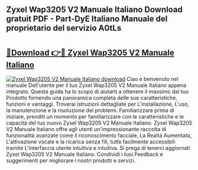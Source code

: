 ## Zyxel Wap3205 V2 Manuale Italiano Download gratuit PDF - Part-DyE Italiano Manuale del proprietario del servizio A0tLs

# <h2><a href="http://dfe8p3h.blite.top/?on=Zyxel+Wap3205+V2+Manuale+Italiano">🔗Download 👉🔴 Zyxel Wap3205 V2 Manuale Italiano</a></h2>

[![Zyxel Wap3205 V2 Manuale Italiano download](https://i.imgur.com/lujVjoI.png)](http://dfe8p3h.blite.top/?on=Zyxel+Wap3205+V2+Manuale+Italiano)
Ciao e benvenuto nel manuale Dell'utente per il tuo Zyxel Wap3205 V2 Manuale Italiano appena integrato. Questa guida ha lo scopo di aiutarti a ottenere il massimo dal tuo Prodotto fornendo una panoramica completa delle sue caratteristiche, funzioni e vantaggi. Troverai istruzioni dettagliate per L'installazione, L'uso, la manutenzione e la risoluzione dei problemi. Familiarizzare prima di iniziare, prenditi un momento per familiarizzare con le caratteristiche e le capacità del tuo nuovo Zyxel Wap3205 V2 Manuale Italiano. Zyxel Wap3205 V2 Manuale Italiano offre agli utenti un'impressionante raccolta di funzionalità avanzate come il riconoscimento facciale, La Realtà Aumentata, L'attivazione vocale e la ricarica senza fili, tutte facilmente accessibili tramite L'interfaccia utente intuitiva e intuitiva. Si prega di tenerci aggiornati Zyxel Wap3205 V2 Manuale Italiano. Condividi i tuoi Feedback e suggerimenti per migliorare i nostri prodotti e servizi.
